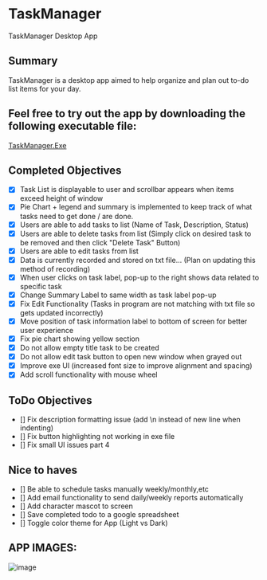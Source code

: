 # TaskManager
TaskManager Desktop App

## Summary
TaskManager is a desktop app aimed to help organize and plan out to-do list items for your day. 

## Feel free to try out the app by downloading the following executable file:
[TaskManager.Exe](https://github.com/JZBlank/TaskManager/releases/tag/v1.0.1)

## Completed Objectives
- [X] Task List is displayable to user and scrollbar appears when items exceed height of window
- [X] Pie Chart + legend and summary is implemented to keep track of what tasks need to get done / are done.
- [X] Users are able to add tasks to list (Name of Task, Description, Status)
- [X] Users are able to delete tasks from list (Simply click on desired task to be removed and then click "Delete Task" Button)
- [X] Users are able to edit tasks from list
- [X] Data is currently recorded and stored on txt file... (Plan on updating this method of recording)
- [X] When user clicks on task label, pop-up to the right shows data related to specific task
- [X] Change Summary Label to same width as task label pop-up
- [X] Fix Edit Functionality (Tasks in program are not matching with txt file so gets updated incorrectly)
- [X] Move position of task information label to bottom of screen for better user experience
- [X] Fix pie chart showing yellow section
- [X] Do not allow empty title task to be created
- [X] Do not allow edit task button to open new window when grayed out
- [X] Improve exe UI (increased font size to improve alignment and spacing)
- [X] Add scroll functionality with mouse wheel

## ToDo Objectives
- [] Fix description formatting issue (add \n instead of new line when indenting)
- [] Fix button highlighting not working in exe file
- [] Fix small UI issues part 4

## Nice to haves
- [] Be able to schedule tasks manually weekly/monthly,etc
- [] Add email functionality to send daily/weekly reports automatically
- [] Add character mascot to screen
- [] Save completed todo to a google spreadsheet
- [] Toggle color theme for App (Light vs Dark)

## APP IMAGES:
![image](https://github.com/JZBlank/TaskManager/assets/56086743/4f5cb15d-9335-46cf-aa6e-ede6306c482e)

